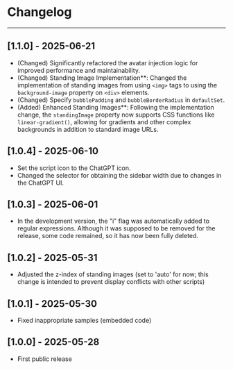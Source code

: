 # Changelog

---
## [1.1.0] - 2025-06-21
- (Changed) Significantly refactored the avatar injection logic for improved performance and maintainability.
- (Changed) Standing Image Implementation**: Changed the implementation of standing images from using `<img>` tags to using the `background-image` property on `<div>` elements.
- (Changed) Specify `bubblePadding` and `bubbleBorderRadius` in `defaultSet`.
- (Added) Enhanced Standing Images**: Following the implementation change, the `standingImage` property now supports CSS functions like `linear-gradient()`, allowing for gradients and other complex backgrounds in addition to standard image URLs.

## [1.0.4] - 2025-06-10
- Set the script icon to the ChatGPT icon.
- Changed the selector for obtaining the sidebar width due to changes in the ChatGPT UI.

## [1.0.3] - 2025-06-01
- In the development version, the "i" flag was automatically added to regular expressions. Although it was supposed to be removed for the release, some code remained, so it has now been fully deleted.

## [1.0.2] - 2025-05-31
- Adjusted the z-index of standing images (set to 'auto' for now; this change is intended to prevent display conflicts with other scripts)

## [1.0.1] - 2025-05-30
- Fixed inappropriate samples (embedded code)

## [1.0.0] - 2025-05-28
- First public release